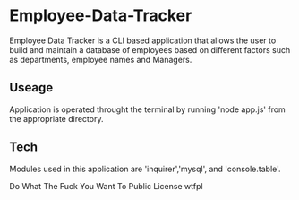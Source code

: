 # Employee-Data-Tracker

Employee Data Tracker is a CLI based application that allows the user to build and maintain a database of employees based on different factors such as departments, employee names and Managers.
## Useage
Application is operated throught the terminal by running 'node app.js' from the appropriate directory.
## Tech
Modules used in this application are 'inquirer','mysql', and 'console.table'.

Do What The Fuck You Want To Public License
wtfpl
